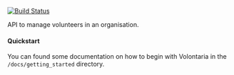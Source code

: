 
[![Build Status](https://travis-ci.org/github/volontaria/api_volontaria.svg?branch=master)](https://travis-ci.org/volontaria/volontaria/api_volontaria)


API to manage volunteers in an organisation.

#### Quickstart

You can found some documentation on how to begin with Volontaria in the `/docs/getting_started` directory.